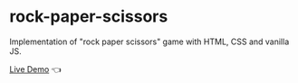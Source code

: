 # rock-paper-scissors

Implementation of "rock paper scissors" game with HTML, CSS and vanilla JS.

[Live Demo]() 👈
